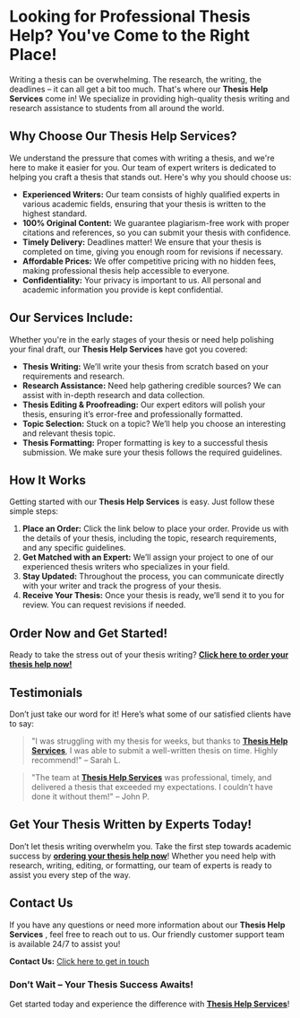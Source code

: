 # Looking for Professional Thesis Help? You've Come to the Right Place!

Writing a thesis can be overwhelming. The research, the writing, the deadlines – it can all get a bit too much. That's where our **Thesis Help Services** come in! We specialize in providing high-quality thesis writing and research assistance to students from all around the world.

## Why Choose Our Thesis Help Services?

We understand the pressure that comes with writing a thesis, and we're here to make it easier for you. Our team of expert writers is dedicated to helping you craft a thesis that stands out. Here's why you should choose us:

- **Experienced Writers:** Our team consists of highly qualified experts in various academic fields, ensuring that your thesis is written to the highest standard.
- **100% Original Content:** We guarantee plagiarism-free work with proper citations and references, so you can submit your thesis with confidence.
- **Timely Delivery:** Deadlines matter! We ensure that your thesis is completed on time, giving you enough room for revisions if necessary.
- **Affordable Prices:** We offer competitive pricing with no hidden fees, making professional thesis help accessible to everyone.
- **Confidentiality:** Your privacy is important to us. All personal and academic information you provide is kept confidential.

## Our Services Include:

Whether you're in the early stages of your thesis or need help polishing your final draft, our **Thesis Help Services** have got you covered:

- **Thesis Writing:** We’ll write your thesis from scratch based on your requirements and research.
- **Research Assistance:** Need help gathering credible sources? We can assist with in-depth research and data collection.
- **Thesis Editing & Proofreading:** Our expert editors will polish your thesis, ensuring it’s error-free and professionally formatted.
- **Topic Selection:** Stuck on a topic? We’ll help you choose an interesting and relevant thesis topic.
- **Thesis Formatting:** Proper formatting is key to a successful thesis submission. We make sure your thesis follows the required guidelines.

## How It Works

Getting started with our **Thesis Help Services** is easy. Just follow these simple steps:

1. **Place an Order:** Click the link below to place your order. Provide us with the details of your thesis, including the topic, research requirements, and any specific guidelines.
2. **Get Matched with an Expert:** We’ll assign your project to one of our experienced thesis writers who specializes in your field.
3. **Stay Updated:** Throughout the process, you can communicate directly with your writer and track the progress of your thesis.
4. **Receive Your Thesis:** Once your thesis is ready, we’ll send it to you for review. You can request revisions if needed.

## Order Now and Get Started!

Ready to take the stress out of your thesis writing? **[Click here to order your thesis help now!](https://tinyurl.com/topessay?keyword=thesis+help+services)**

## Testimonials

Don’t just take our word for it! Here’s what some of our satisfied clients have to say:

> "I was struggling with my thesis for weeks, but thanks to **[Thesis Help Services](https://tinyurl.com/topessay?keyword=thesis+help+services)**, I was able to submit a well-written thesis on time. Highly recommend!" – Sarah L.

> "The team at **[Thesis Help Services](https://tinyurl.com/topessay?keyword=thesis+help+services)** was professional, timely, and delivered a thesis that exceeded my expectations. I couldn’t have done it without them!" – John P.

## Get Your Thesis Written by Experts Today!

Don’t let thesis writing overwhelm you. Take the first step towards academic success by **[ordering your thesis help now](https://tinyurl.com/topessay?keyword=thesis+help+services)**! Whether you need help with research, writing, editing, or formatting, our team of experts is ready to assist you every step of the way.

## Contact Us

If you have any questions or need more information about our **Thesis Help Services** , feel free to reach out to us. Our friendly customer support team is available 24/7 to assist you!

**Contact Us:** [Click here to get in touch](https://tinyurl.com/topessay?keyword=thesis+help+services)

### Don’t Wait – Your Thesis Success Awaits!

Get started today and experience the difference with **[Thesis Help Services](https://tinyurl.com/topessay?keyword=thesis+help+services)**!
